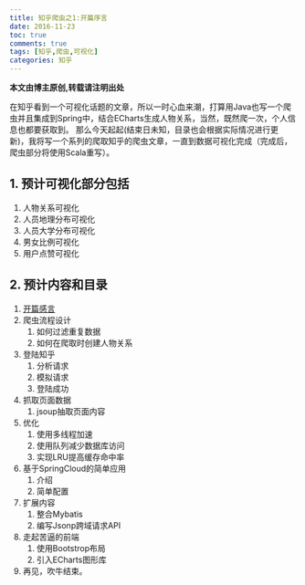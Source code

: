 ```yaml
---
title: 知乎爬虫之1:开篇序言
date: 2016-11-23
toc: true
comments: true
tags: [知乎,爬虫,可视化]
categories: 知乎
---
```

**本文由博主原创,转载请注明出处**

在知乎看到一个可视化话题的文章，所以一时心血来潮，打算用Java也写一个爬虫并且集成到Spring中，结合ECharts生成人物关系，当然，既然爬一次，个人信息也都要获取到。
那么今天起起(结束日未知，目录也会根据实际情况进行更新)，我将写一个系列的爬取知乎的爬虫文章，一直到数据可视化完成（完成后，爬虫部分将使用Scala重写）。
<!--more-->
## 1. 预计可视化部分包括
1. 人物关系可视化
2. 人员地理分布可视化
3. 人员大学分布可视化
4. 男女比例可视化
5. 用户点赞可视化

## 2. 预计内容和目录
1. [开篇感言](https://zhuanlan.zhihu.com/p/23906171)
2. 爬虫流程设计
    1. 如何过滤重复数据
    2. 如何在爬取时创建人物关系
3. 登陆知乎
    1. 分析请求
    2. 模拟请求
    3. 登陆成功
4. 抓取页面数据
    1. jsoup抽取页面内容
5. 优化
    1. 使用多线程加速
    2. 使用队列减少数据库访问
    3. 实现LRU提高缓存命中率
6. 基于SpringCloud的简单应用
    1. 介绍
    2. 简单配置
7. 扩展内容
    1. 整合Mybatis
    2. 编写Jsonp跨域请求API
8. 走起苦逼的前端
    1. 使用Bootstrop布局
    2. 引入ECharts图形库
9. 再见，吹牛结束。
